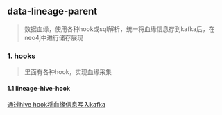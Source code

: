 ## data-lineage-parent

> 数据血缘，使用各种hook或sql解析，统一将血缘信息存到kafka后，在neo4j中进行储存展现

### 1. hooks

> 里面有各种hook，实现血缘采集

#### 1.1 lineage-hive-hook

[通过hive hook将血缘信息写入kafka](hooks/lineage-hive-hook/README.md)

